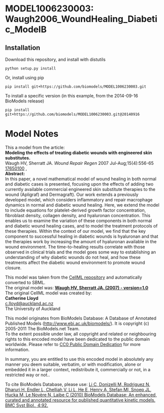 # MODEL1006230003: Waugh2006_WoundHealing_Diabetic_ModelB

## Installation

Download this repository, and install with distutils

`python setup.py install`

Or, install using pip

`pip install git+https://github.com/biomodels/MODEL1006230003.git`

To install a specific version (in this example, from the 2014-09-16 BioModels release)

`pip install git+https://github.com/biomodels/MODEL1006230003.git@20140916`


# Model Notes


This a model from the article:  
**Modeling the effects of treating diabetic wounds with engineered skin substitutes.**   
Waugh HV, Sherratt JA. _Wound Repair Regen_ 2007 Jul-Aug;15(4):556-65
[17650100](http://www.ncbi.nlm.nih.gov/pubmed/17650100) ,  
**Abstract:**   
In this paper, a novel mathematical model of wound healing in both normal and
diabetic cases is presented, focusing upon the effects of adding two currently
available commercial engineered skin substitute therapies to the wound
(Apligraf) and Dermagraft). Our work extends a previously developed model,
which considers inflammatory and repair macrophage dynamics in normal and
diabetic wound healing. Here, we extend the model to include equations for
platelet-derived growth factor concentration, fibroblast density, collagen
density, and hyaluronan concentration. This enables us to examine the
variation of these components in both normal and diabetic wound healing cases,
and to model the treatment protocols of these therapies. Within the context of
our model, we find that the key component to successful healing in diabetic
wounds is hyaluronan and that the therapies work by increasing the amount of
hyaluronan available in the wound environment. The time-to-healing results
correlate with those observed in clinical trials and the model goes some way
to establishing an understanding of why diabetic wounds do not heal, and how
these treatments affect the diabetic wound environment to promote wound
closure.

This model was taken from the [CellML
repository](http://www.cellml.org/models) and automatically converted to SBML.  
The original model was: [ **Waugh HV, Sherratt JA. (2007) - version=1.0**
](http://models.cellml.org/exposure/cac0806739b31f9022645098c1e0c1dc)  
The original CellML model was created by:  
**Catherine Lloyd**   
c.lloyd@auckland.ac.nz  
The University of Auckland  

This model originates from BioModels Database: A Database of Annotated
Published Models (http://www.ebi.ac.uk/biomodels/). It is copyright (c)
2005-2011 The BioModels.net Team.  
To the extent possible under law, all copyright and related or neighbouring
rights to this encoded model have been dedicated to the public domain
worldwide. Please refer to [CC0 Public Domain
Dedication](http://creativecommons.org/publicdomain/zero/1.0/) for more
information.

In summary, you are entitled to use this encoded model in absolutely any
manner you deem suitable, verbatim, or with modification, alone or embedded it
in a larger context, redistribute it, commercially or not, in a restricted way
or not..  
  
To cite BioModels Database, please use: [Li C, Donizelli M, Rodriguez N,
Dharuri H, Endler L, Chelliah V, Li L, He E, Henry A, Stefan MI, Snoep JL,
Hucka M, Le Novère N, Laibe C (2010) BioModels Database: An enhanced, curated
and annotated resource for published quantitative kinetic models. BMC Syst
Biol., 4:92.](http://www.ncbi.nlm.nih.gov/pubmed/20587024)


